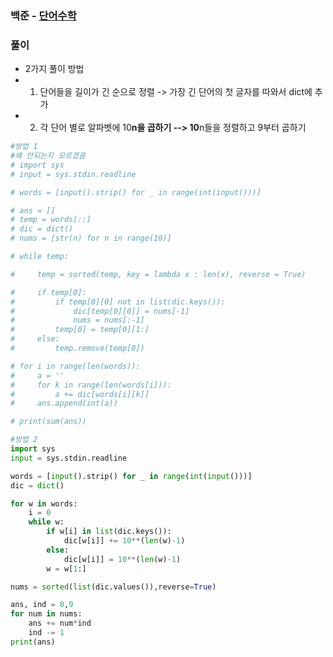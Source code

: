 ### 백준 - [단어수학](https://www.acmicpc.net/problem/1339)

### 풀이

* 2가지 풀이 방법
* 1. 단어들을 길이가 긴 순으로 정렬 -> 가장 긴 단어의 첫 글자를 따와서 dict에 추가
* 2. 각 단어 별로 알파벳에 10**n을 곱하기 --> 10**n들을 정렬하고 9부터 곱하기

```Python
#방법 1
#왜 안되는지 모르겠음
# import sys
# input = sys.stdin.readline

# words = [input().strip() for _ in range(int(input()))]

# ans = []
# temp = words[::]
# dic = dict()
# nums = [str(n) for n in range(10)]

# while temp:

#     temp = sorted(temp, key = lambda x : len(x), reverse = True)

#     if temp[0]:
#         if temp[0][0] not in list(dic.keys()):
#             dic[temp[0][0]] = nums[-1]
#             nums = nums[:-1]
#         temp[0] = temp[0][1:]
#     else:
#         temp.remove(temp[0])

# for i in range(len(words)):
#     a = ''
#     for k in range(len(words[i])):
#         a += dic[words[i][k]]
#     ans.append(int(a))

# print(sum(ans))

#방법 2
import sys
input = sys.stdin.readline

words = [input().strip() for _ in range(int(input()))]
dic = dict()

for w in words:
    i = 0
    while w:
        if w[i] in list(dic.keys()):
            dic[w[i]] += 10**(len(w)-1)
        else:
            dic[w[i]] = 10**(len(w)-1)
        w = w[1:]

nums = sorted(list(dic.values()),reverse=True)

ans, ind = 0,9
for num in nums:
    ans += num*ind
    ind -= 1
print(ans)

```

